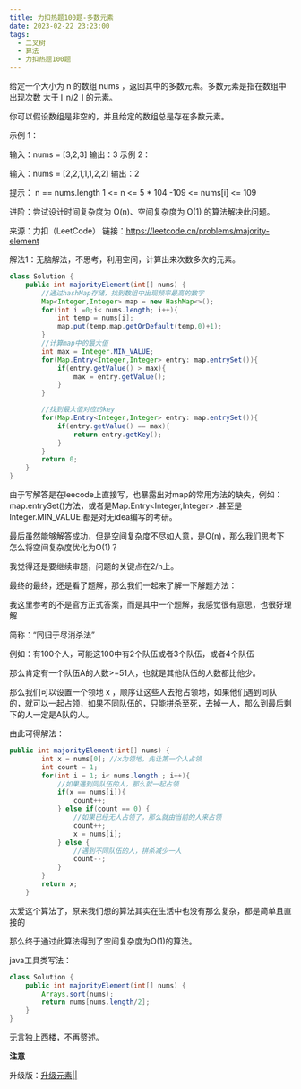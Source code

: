 ```yaml
---
title: 力扣热题100题-多数元素
date: 2023-02-22 23:23:00
tags:
  - 二叉树
  - 算法
  - 力扣热题100题
---
```


给定一个大小为 n 的数组 nums ，返回其中的多数元素。多数元素是指在数组中出现次数 大于 ⌊ n/2 ⌋ 的元素。

你可以假设数组是非空的，并且给定的数组总是存在多数元素。

示例 1：

输入：nums = [3,2,3]
输出：3
示例 2：

输入：nums = [2,2,1,1,1,2,2]
输出：2


提示：
n == nums.length
1 <= n <= 5 * 104
-109 <= nums[i] <= 109


进阶：尝试设计时间复杂度为 O(n)、空间复杂度为 O(1) 的算法解决此问题。

来源：力扣（LeetCode）
链接：https://leetcode.cn/problems/majority-element



解法1：无脑解法，不思考，利用空间，计算出来次数多次的元素。

```java
class Solution {
    public int majorityElement(int[] nums) {
        //通过hashMap存储，找到数组中出现频率最高的数字
        Map<Integer,Integer> map = new HashMap<>();
        for(int i =0;i< nums.length; i++){
            int temp = nums[i];
            map.put(temp,map.getOrDefault(temp,0)+1);
        }
        //计算map中的最大值
        int max = Integer.MIN_VALUE;
        for(Map.Entry<Integer,Integer> entry: map.entrySet()){
            if(entry.getValue() > max){
                max = entry.getValue();
            }
        }

        //找到最大值对应的key
        for(Map.Entry<Integer,Integer> entry: map.entrySet()){
            if(entry.getValue() == max){
                return entry.getKey();
            }
        }
        return 0;
    }
}
```

由于写解答是在leecode上直接写，也暴露出对map的常用方法的缺失，例如：map.entrySet()方法，或者是Map.Entry<Integer,Integer> .甚至是Integer.MIN_VALUE.都是对无idea编写的考研。

最后虽然能够解答成功，但是空间复杂度不尽如人意，是O(n)，那么我们思考下怎么将空间复杂度优化为O(1)？

我觉得还是要继续审题，问题的关键点在2/n上。

最终的最终，还是看了题解，那么我们一起来了解一下解题方法：

我这里参考的不是官方正式答案，而是其中一个题解，我感觉很有意思，也很好理解

简称：“同归于尽消杀法”

例如：有100个人，可能这100中有2个队伍或者3个队伍，或者4个队伍

那么肯定有一个队伍A的人数>=51人，也就是其他队伍的人数都比他少。

那么我们可以设置一个领地 x ，顺序让这些人去抢占领地，如果他们遇到同队的，就可以一起占领，如果不同队伍的，只能拼杀至死，去掉一人，那么到最后剩下的人一定是A队的人。

由此可得解法：

```java
public int majorityElement(int[] nums) {
        int x = nums[0]; //x为领地，先让第一个人占领
        int count = 1; 
        for(int i = 1; i< nums.length ; i++){
            //如果遇到同队伍的人，那么就一起占领
            if(x == nums[i]){
                count++;
            } else if(count == 0) {
                //如果已经无人占领了，那么就由当前的人来占领
                count++;
                x = nums[i];
            } else {
                //遇到不同队伍的人，拼杀减少一人
                count--;
            }
        }
        return x;
    }
```

太爱这个算法了，原来我们想的算法其实在生活中也没有那么复杂，都是简单且直接的

那么终于通过此算法得到了空间复杂度为O(1)的算法。

java工具类写法：

```java
class Solution {
    public int majorityElement(int[] nums) {
        Arrays.sort(nums);
        return nums[nums.length/2];
    }
}
```

无言独上西楼，不再赘述。



**注意**

升级版：[升级元素||](https://fengtingxin.github.io/2023/02/23/%E5%A4%9A%E6%95%B0%E5%85%83%E7%B4%A0-II/)
